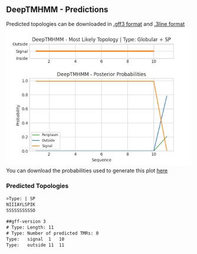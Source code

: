 ## DeepTMHMM - Predictions
Predicted topologies can be downloaded in [.gff3 format](TMRs.gff3) and [.3line format](predicted_topologies.3line)
![picture](plot.png)
You can download the probabilities used to generate this plot [here](Type:_probs.csv)
### Predicted Topologies
```
>Type: | SP
NIIIAYLSPIK
SSSSSSSSSSO

```


```
##gff-version 3
# Type: Length: 11
# Type: Number of predicted TMRs: 0
Type:	signal	1	10				
Type:	outside	11	11				

```
